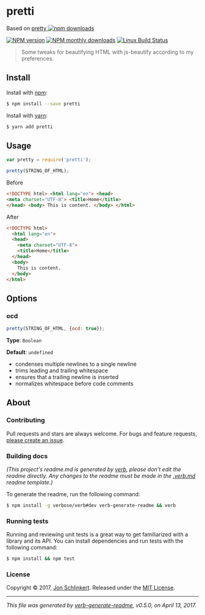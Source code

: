 # pretti

Based on [pretty ![npm downloads](https://img.shields.io/npm/dt/pretty.svg?style=flat-square)](https://www.npmjs.com/package/pretty)

[![NPM version](https://img.shields.io/npm/v/pretti.svg?style=flat)](https://www.npmjs.com/package/pretti) [![NPM monthly downloads](https://img.shields.io/npm/dm/pretti.svg?style=flat)](https://npmjs.org/package/pretti) [![Linux Build Status](https://img.shields.io/travis/goatandsheep/pretti.svg?style=flat&label=Travis)](https://travis-ci.org/goatandsheep/pretti)

> Some tweaks for beautifying HTML with js-beautify according to my preferences.

## Install

Install with [npm](https://www.npmjs.com/):

```sh
$ npm install --save pretti
```

Install with [yarn](https://yarnpkg.com):

```sh
$ yarn add pretti
```

## Usage

```js
var pretty = require('pretti');

pretty(STRING_OF_HTML);
```

Before

```html
<!DOCTYPE html> <html lang="en"> <head> 
<meta charset="UTF-8"> <title>Home</title> 
</head> <body> This is content. </body> </html>
```

After

```html
<!DOCTYPE html>
  <html lang="en">
  <head>
    <meta charset="UTF-8">
    <title>Home</title>
  </head>
  <body>
    This is content.
  </body>
</html>
```

## Options

### ocd

```js
pretty(STRING_OF_HTML, {ocd: true});
```

**Type**: `Boolean`

**Default**: `undefined`

* condenses multiple newlines to a single newline
* trims leading and trailing whitespace
* ensures that a trailing newline is inserted
* normalizes whitespace before code comments

## About

### Contributing

Pull requests and stars are always welcome. For bugs and feature requests, [please create an issue](../../issues/new).

### Building docs

_(This project's readme.md is generated by [verb](https://github.com/verbose/verb-generate-readme), please don't edit the readme directly. Any changes to the readme must be made in the [.verb.md](.verb.md) readme template.)_

To generate the readme, run the following command:

```sh
$ npm install -g verbose/verb#dev verb-generate-readme && verb
```

### Running tests

Running and reviewing unit tests is a great way to get familiarized with a library and its API. You can install dependencies and run tests with the following command:

```sh
$ npm install && npm test
```

### License

Copyright © 2017, [Jon Schlinkert](https://github.com/jonschlinkert).
Released under the [MIT License](LICENSE).

***

_This file was generated by [verb-generate-readme](https://github.com/verbose/verb-generate-readme), v0.5.0, on April 13, 2017._
